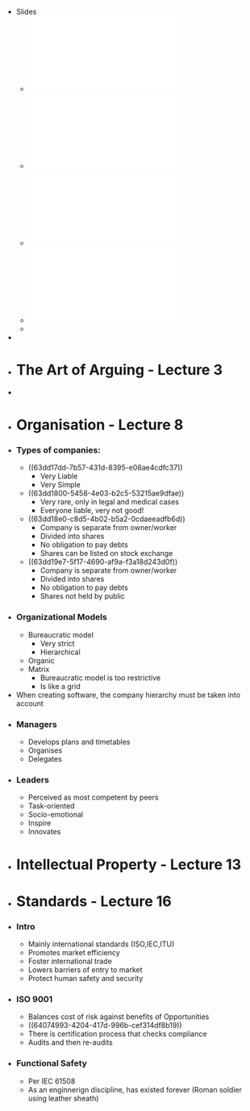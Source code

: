 - Slides
	- ![Lecture 3.pdf](../assets/Lecture_3_1674224672266_0.pdf)
	- ![Lecture 8.pdf](../assets/Lecture_8_1675433624686_0.pdf)
	- ![Lecture 13.pdf](../assets/Lecture_13_1678198636372_0.pdf)
	- ![Lecture 16.pdf](../assets/Lecture_16_1678198654917_0.pdf)
	-
-
- # The Art of Arguing - Lecture 3
-
- # Organisation -  Lecture 8
- ### Types of companies:
	- ((63dd17dd-7b57-431d-8395-e08ae4cdfc37))
		- Very Liable
		- Very Simple
	- ((63dd1800-5458-4e03-b2c5-53215ae9dfae))
		- Very rare, only in legal and medical cases
		- Everyone liable, very not good!
	- ((63dd18e0-c8d5-4b02-b5a2-0cdaeeadfb6d))
		- Company is separate from owner/worker
		- Divided into shares
		- No obligation to pay debts
		- Shares can be listed on stock exchange
	- ((63dd19e7-5f17-4690-af9a-f3a18d243d0f))
		- Company is separate from owner/worker
		- Divided into shares
		- No obligation to pay debts
		- Shares not held by public
- ### Organizational Models
	- Bureaucratic model
		- Very strict
		- Hierarchical
	- Organic
	- Matrix
		- Bureaucratic model is too restrictive
		- Is like a grid
- When creating software, the company hierarchy must be taken into account
- ### Managers
	- Develops plans and timetables
	- Organises
	- Delegates
- ### Leaders
	- Perceived as most competent by peers
	- Task-oriented
	- Socio-emotional
	- Inspire
	- Innovates
- # Intellectual Property -  Lecture 13
- # Standards - Lecture 16
- ### Intro
	- Mainly international standards (ISO,IEC,ITU)
	- Promotes market efficiency
	- Foster international trade
	- Lowers barriers of entry to market
	- Protect human safety and security
- ### ISO 9001
	- Balances cost of risk against benefits of Opportunities
	- ((64074993-4204-417d-996b-cef314df8b19))
	- There is certification process that checks compliance
	- Audits and then re-audits
- ### Functional Safety
	- Per IEC 61508
	- As an enginnerign discipline, has existed forever (Roman soldier using leather sheath)